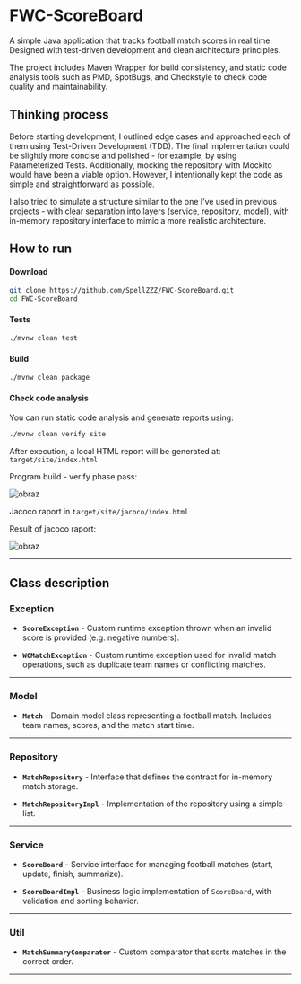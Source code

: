 # FWC-ScoreBoard

A simple Java application that tracks football match scores in real time. Designed with test-driven development and clean architecture principles.

The project includes Maven Wrapper for build consistency, and static code analysis tools such as PMD, SpotBugs, and Checkstyle to check code quality and maintainability.

## Thinking process
Before starting development, I outlined edge cases and approached each of them using Test-Driven Development (TDD). The final implementation could be slightly more concise and polished - for example, by using Parameterized Tests. Additionally, mocking the repository with Mockito would have been a viable option. However, I intentionally kept the code as simple and straightforward as possible.

I also tried to simulate a structure similar to the one I’ve used in previous projects - with clear separation into layers (service, repository, model), with in-memory repository interface to mimic a more realistic architecture.

## How to run
#### Download
```bash
git clone https://github.com/SpellZZZ/FWC-ScoreBoard.git
cd FWC-ScoreBoard
```

#### Tests

```bash
./mvnw clean test
```

#### Build

```bash
./mvnw clean package
```

#### Check code analysis

You can run static code analysis and generate reports using:


```bash
./mvnw clean verify site
```
After execution, a local HTML report will be generated at: ```target/site/index.html```

Program build - verify phase pass: 

![obraz](https://github.com/user-attachments/assets/ed1088fc-38b4-4cc0-bd7a-ca345fdba069)


Jacoco raport in  ```target/site/jacoco/index.html```

Result of jacoco raport:

![obraz](https://github.com/user-attachments/assets/9d704abe-741f-4fff-8825-ec7ec6be953a)



---
## Class description

### Exception

- **`ScoreException`**  - Custom runtime exception thrown when an invalid score is provided (e.g. negative numbers).

- **`WCMatchException`**  - Custom runtime exception used for invalid match operations, such as duplicate team names or conflicting matches.

---

### Model
- **`Match`**  - Domain model class representing a football match. Includes team names, scores, and the match start time.

---

### Repository

- **`MatchRepository`**  - Interface that defines the contract for in-memory match storage.

- **`MatchRepositoryImpl`**  - Implementation of the repository using a simple list.

---

### Service

- **`ScoreBoard`**  - Service interface for managing football matches (start, update, finish, summarize).

- **`ScoreBoardImpl`**  - Business logic implementation of `ScoreBoard`, with validation and sorting behavior.

---

### Util

- **`MatchSummaryComparator`**  - Custom comparator that sorts matches in the correct order.

---

